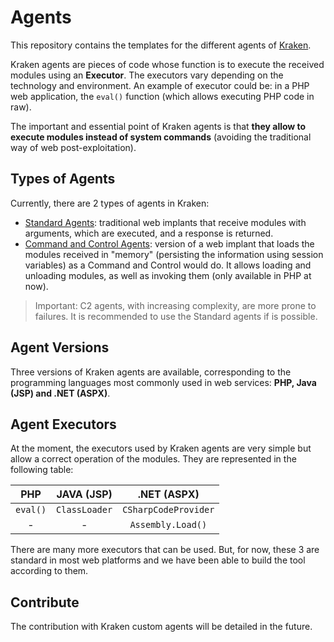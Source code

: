 # Agents

This repository contains the templates for the different agents of [Kraken](https://github.com/kraken-ng/Kraken).

Kraken agents are pieces of code whose function is to execute the received modules using an **Executor**. The executors vary depending on the technology and environment. An example of executor could be: in a PHP web application, the `eval()` function (which allows executing PHP code in raw).

The important and essential point of Kraken agents is that **they allow to execute modules instead of system commands** (avoiding the traditional way of web post-exploitation).

## Types of Agents

Currently, there are 2 types of agents in Kraken:

- [Standard Agents](standard): traditional web implants that receive modules with arguments, which are executed, and a response is returned.
- [Command and Control Agents](c2): version of a web implant that loads the modules received in "memory" (persisting the information using session variables) as a Command and Control would do. It allows loading and unloading modules, as well as invoking them (only available in PHP at now).

> Important: C2 agents, with increasing complexity, are more prone to failures. It is recommended to use the Standard agents if is possible.

## Agent Versions

Three versions of Kraken agents are available, corresponding to the programming languages most commonly used in web services: **PHP, Java (JSP) and .NET (ASPX)**.

## Agent Executors

At the moment, the executors used by Kraken agents are very simple but allow a correct operation of the modules. They are represented in the following table:

|    PHP   |  JAVA (JSP)   |     .NET (ASPX)      |
|:--------:|:-------------:|:--------------------:|
| `eval()` | `ClassLoader` | `CSharpCodeProvider` |
|    -     |       -       |  `Assembly.Load()`   |

There are many more executors that can be used. But, for now, these 3 are standard in most web platforms and we have been able to build the tool according to them.

## Contribute

The contribution with Kraken custom agents will be detailed in the future.
